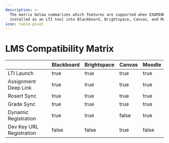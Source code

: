 ```yaml
---
description: >-
  The matrix below summarizes which features are supported when EXAMIND is
  installed as an LTI tool into Blackboard, Brightspace, Canvas, and Moodle.
icon: table-pivot
---
```


# LMS Compatibility Matrix

<table><thead><tr><th width="245"></th><th data-type="checkbox">Blackboard</th><th data-type="checkbox">Brightspace</th><th data-type="checkbox">Canvas</th><th data-type="checkbox">Moodle</th></tr></thead><tbody><tr><td>LTI Launch</td><td>true</td><td>true</td><td>true</td><td>true</td></tr><tr><td>Assignment Deep Link</td><td>true</td><td>true</td><td>true</td><td>true</td></tr><tr><td>Rosert Sync</td><td>true</td><td>true</td><td>true</td><td>true</td></tr><tr><td>Grade Sync</td><td>true</td><td>true</td><td>true</td><td>true</td></tr><tr><td>Dynamic Registration</td><td>true</td><td>true</td><td>false</td><td>true</td></tr><tr><td>Dev Key URL Registration</td><td>false</td><td>false</td><td>true</td><td>false</td></tr></tbody></table>

